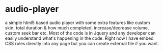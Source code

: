 # audio-player
a simple html5 based audio player with some extra features like custom skin, total duration &amp; how much completed, increase/decrease volume, custom seek bar etc.
Most of the code is in Jquery and any developer can easily understand what's happening in the code. Right now I have embed CSS rules directly into any page but you can create external file if you want.

